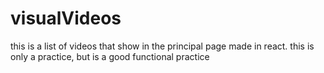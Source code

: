 # visualVideos
this is a list of videos that show in the principal page made in react. this is only a practice, but is a good functional practice
